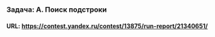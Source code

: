 ### Задача: A. Поиск подстроки
#### URL: https://contest.yandex.ru/contest/13875/run-report/21340651/